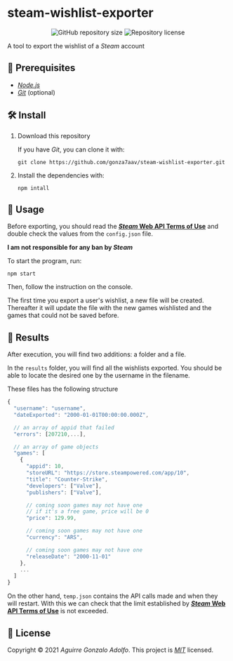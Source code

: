 # steam-wishlist-exporter

<!-- https://shields.io -->

<div align="center">

![GitHub repository size](https://img.shields.io/github/repo-size/gonza7aav/steam-wishlist-exporter?label=size&color=informational)
![Repository license](https://img.shields.io/github/license/gonza7aav/steam-wishlist-exporter?color=informational)

</div>

<!-- summary -->

A tool to export the wishlist of a _Steam_ account

## 🚧 Prerequisites

- _[Node.js](https://nodejs.org/)_
- _[Git](https://git-scm.com/)_ (optional)

## 🛠️ Install

1. Download this repository

   If you have _Git_, you can clone it with:

   ```console
   git clone https://github.com/gonza7aav/steam-wishlist-exporter.git
   ```

2. Install the dependencies with:

   ```console
   npm intall
   ```

## 🚀 Usage

Before exporting, you should read the **[_Steam_ Web API Terms of Use](https://steamcommunity.com/dev/apiterms)** and double check the values from the `config.json` file.

**I am not responsible for any ban by _Steam_**

To start the program, run:

```console
npm start
```

Then, follow the instruction on the console.

The first time you export a user's wishlist, a new file will be created. Thereafter it will update the file with the new games wishlisted and the games that could not be saved before.

## 📂 Results

After execution, you will find two additions: a folder and a file.

In the `results` folder, you will find all the wishlists exported. You should be able to locate the desired one by the username in the filename.

These files has the following structure

```js
{
  "username": "username",
  "dateExported": "2000-01-01T00:00:00.000Z",

  // an array of appid that failed
  "errors": [207210,...],

  // an array of game objects
  "games": [
    {
      "appid": 10,
      "storeURL": "https://store.steampowered.com/app/10",
      "title": "Counter-Strike",
      "developers": ["Valve"],
      "publishers": ["Valve"],

      // coming soon games may not have one
      // if it's a free game, price will be 0
      "price": 129.99,

      // coming soon games may not have one
      "currency": "ARS",

      // coming soon games may not have one
      "releaseDate": "2000-11-01"
    },
    ...
  ]
}
```

On the other hand, `temp.json` contains the API calls made and when they will restart. With this we can check that the limit established by **[_Steam_ Web API Terms of Use](https://steamcommunity.com/dev/apiterms)** is not exceeded.

## 📝 License

<!-- https://choosealicense.com/ -->

Copyright © 2021 _Aguirre Gonzalo Adolfo_.
This project is _[MIT](LICENSE)_ licensed.

